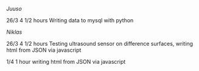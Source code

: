 *Juuso*

26/3 4 1/2 hours Writing data to mysql with python

*Niklas*

26/3 4 1/2 hours Testing ultrasound sensor on difference surfaces, writing html from JSON via javascript

1/4  1 hour writing html from JSON via javascript 
